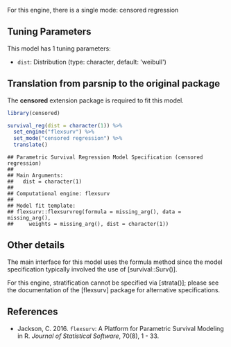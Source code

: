


For this engine, there is a single mode: censored regression

## Tuning Parameters



This model has 1 tuning parameters:

- `dist`: Distribution (type: character, default: 'weibull')

## Translation from parsnip to the original package

The **censored** extension package is required to fit this model.


```r
library(censored)

survival_reg(dist = character(1)) %>% 
  set_engine("flexsurv") %>% 
  set_mode("censored regression") %>% 
  translate()
```

```
## Parametric Survival Regression Model Specification (censored regression)
## 
## Main Arguments:
##   dist = character(1)
## 
## Computational engine: flexsurv 
## 
## Model fit template:
## flexsurv::flexsurvreg(formula = missing_arg(), data = missing_arg(), 
##     weights = missing_arg(), dist = character(1))
```

## Other details

The main interface for this model uses the formula method since the model specification typically involved the use of [survival::Surv()]. 

For this engine, stratification cannot be specified via [strata()]; please see the documentation of the [flexsurv] package for alternative specifications.

## References

- Jackson, C. 2016. `flexsurv`: A Platform for Parametric Survival  Modeling in R. _Journal of Statistical Software_, 70(8), 1 - 33.
